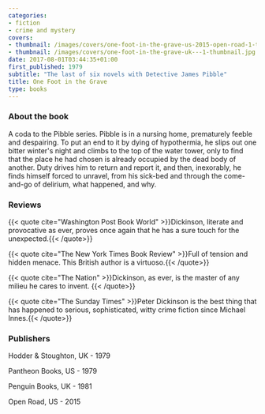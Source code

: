 ```yaml
---
categories:
- fiction
- crime and mystery
covers:
- thumbnail: /images/covers/one-foot-in-the-grave-us-2015-open-road-1-thumbnail.jpg
- thumbnail: /images/covers/one-foot-in-the-grave-uk---1-thumbnail.jpg
date: 2017-08-01T03:44:35+01:00
first_published: 1979
subtitle: "The last of six novels with Detective James Pibble"
title: One Foot in the Grave
type: books
---
```

### About the book

 A coda to the Pibble series. Pibble is in a nursing home, prematurely feeble and despairing. To put an end to it by dying of hypothermia, he slips out one bitter winter's night and climbs to the top of the water tower, only to find that the place he had chosen is already occupied by the dead body of another. Duty drives him to return and report it, and then, inexorably, he finds himself forced to unravel, from his sick-bed and through the come-and-go of delirium, what happened, and why.
### Reviews

{{< quote cite="Washington Post Book World" >}}Dickinson, literate and provocative as ever, proves once again that he has a sure touch for the unexpected.{{< /quote>}}

{{< quote cite="The New York Times Book Review" >}}Full of tension and hidden menace. This British author is a virtuoso.{{< /quote>}}

{{< quote cite="The Nation" >}}Dickinson, as ever, is the master of any milieu he cares to invent. {{< /quote>}}

{{< quote cite="The Sunday Times" >}}Peter Dickinson is the best thing that has happened to serious, sophisticated, witty crime fiction since Michael Innes.{{< /quote>}}


### Publishers

Hodder & Stoughton, UK - 1979

Pantheon Books, US - 1979

Penguin Books, UK - 1981

Open Road, US - 2015

